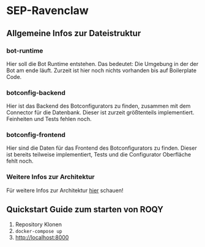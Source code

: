 # SEP-Ravenclaw

## Allgemeine Infos zur Dateistruktur
### bot-runtime
Hier soll die Bot Runtime entstehen. Das bedeutet: Die Umgebung in der der Bot am ende läuft. Zurzeit ist hier noch nichts vorhanden bis auf Boilerplate Code.

### botconfig-backend
Hier ist das Backend des Botconfigurators zu finden, zusammen mit dem Connector für die Datenbank.
Dieser ist zurzeit größtenteils implementiert. Feinheiten und Tests fehlen noch.

### botconfig-frontend
Hier sind die Daten für das Frontend des Botconfigurators zu finden. Dieser ist bereits teilweise implementiert, Tests und die Configurator Oberfläche fehlt noch.

### Weitere Infos zur Architektur
Für weitere Infos zur Architektur [hier](https://wiki.sep-ravenclaw.de/) schauen!

## Quickstart Guide zum starten von ROQY
1. Repository Klonen
2. ```docker-compose up```
3. [http://localhost:8000](http://localhost:8000)

